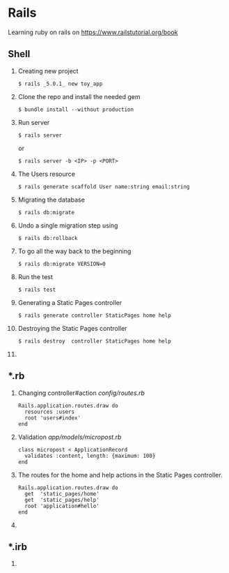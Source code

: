 # Rails
Learning ruby on rails on https://www.railstutorial.org/book
## Shell



1. Creating new project
	```
    $ rails _5.0.1_ new toy_app
    ```
2. Clone the repo and install the needed gem
	```
    $ bundle install --without production
    ```
3. Run server
	```
    $ rails server
    ```
	or
	```
    $ rails server -b <IP> -p <PORT>
    ```

4. The Users resource
	```
    $ rails generate scaffold User name:string email:string
    ```
5. Migrating the database
	```
    $ rails db:migrate
    ```
6. Undo a single migration step using
	```
    $ rails db:rollback
    ```
7. To go all the way back to the beginning
	```
    $ rails db:migrate VERSION=0
    ```
8. Run the test
	```
    $ rails test
    ```
9. Generating a Static Pages controller
	```
    $ rails generate controller StaticPages home help
    ```
10. Destroying the Static Pages controller
	```
	$ rails destroy  controller StaticPages home help
    ```
11. 

## *.rb

1. Changing controller#action
	*config/routes.rb*
	```
	Rails.application.routes.draw do
      resources :users
      root 'users#index'
    end
    ```
2. Validation
	*app/models/micropost.rb*
    ```
    class micropost < ApplicationRecord
      validates :content, length: {maximum: 100}
    end
    ```
3. The routes for the home and help actions in the Static Pages controller.
	```
	Rails.application.routes.draw do
  	  get  'static_pages/home'
  	  get  'static_pages/help'
  	  root 'application#hello'
	end
    ```
4. 

## *.irb
1. 


